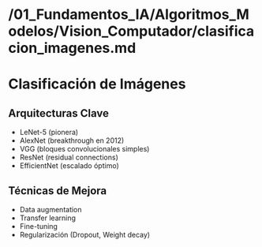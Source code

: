 # /01_Fundamentos_IA/Algoritmos_Modelos/Vision_Computador/clasificacion_imagenes.md
# Clasificación de Imágenes

## Arquitecturas Clave
- LeNet-5 (pionera)
- AlexNet (breakthrough en 2012)
- VGG (bloques convolucionales simples)
- ResNet (residual connections)
- EfficientNet (escalado óptimo)

## Técnicas de Mejora
- Data augmentation
- Transfer learning
- Fine-tuning
- Regularización (Dropout, Weight decay)